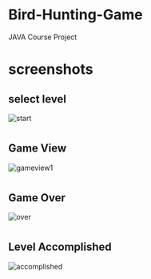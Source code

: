 # Bird-Hunting-Game
JAVA Course Project


# screenshots

## select level
![start](https://user-images.githubusercontent.com/36601513/58011864-fca8e400-7b14-11e9-8904-7e2672b5a85a.JPG)

#

## Game View
![gameview1](https://user-images.githubusercontent.com/36601513/58011921-19ddb280-7b15-11e9-841a-53ee221c0547.JPG)

#

## Game Over
![over](https://user-images.githubusercontent.com/36601513/58011963-31b53680-7b15-11e9-8beb-0fe0070b4ccb.JPG)

#


## Level Accomplished
![accomplished](https://user-images.githubusercontent.com/36601513/68931169-3011b600-07ba-11ea-8a0f-62379c4293ec.JPG)
